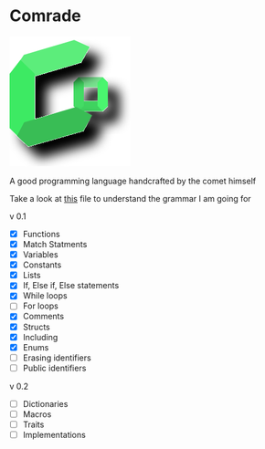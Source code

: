 # Comrade

![Comrade](/Comrade.svg)

A good programming language handcrafted by the comet himself

Take a look at [this](/grammer.txt) file to understand the grammar I am going for

v 0.1

- [x] Functions
- [x] Match Statments
- [x] Variables
- [x] Constants
- [x] Lists
- [x] If, Else if, Else statements
- [x] While loops
- [ ] For loops
- [x] Comments
- [x] Structs
- [x] Including
- [x] Enums
- [ ] Erasing identifiers
- [ ] Public identifiers

v 0.2

- [ ] Dictionaries
- [ ] Macros
- [ ] Traits
- [ ] Implementations
